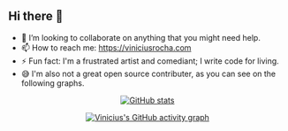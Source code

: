 ## Hi there 👋

- 👯 I’m looking to collaborate on anything that you might need help.
- 📫 How to reach me: https://viniciusrocha.com
- ⚡ Fun fact: I'm a frustrated artist and comediant; I write code for living.
- 😅 I'm also not a great open source contributer, as you can see on the following graphs.

<div align="center">
  
  [![GitHub stats](https://github-readme-stats.vercel.app/api?username=vmrocha&show_icons=true&theme=vue-dark)](https://github.com/anuraghazra/github-readme-stats)
  
  [![Vinicius's GitHub activity graph](https://github-readme-activity-graph.vercel.app/graph?username=vmrocha&theme=vue)](https://github.com/ashutosh00710/github-readme-activity-graph)

</div>
